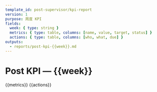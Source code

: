 ```yaml
---
template_id: post-supervisor/kpi-report
version: 1
purpose: 周度 KPI
fields:
  week: { type: string }
  metrics: { type: table, columns: [name, value, target, status] }
  actions: { type: table, columns: [who, what, due] }
outputs:
  - reports/post-kpi-{{week}}.md
---
```


# Post KPI — {{week}}

{{metrics}}
{{actions}}
